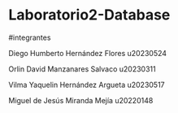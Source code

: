 # Laboratorio2-Database

#integrantes

Diego Humberto Hernández Flores u20230524

Orlin David Manzanares Salvaco u20230311

Vilma Yaquelin Hernández Argueta u20230517

Miguel de Jesús Miranda Mejía u20220148

